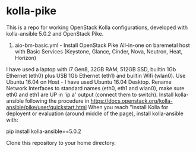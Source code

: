 # kolla-pike

This is a repo for working OpenStack Kolla configurations, developed with kolla-ansible 5.0.2 and OpenStack Pike.


1. aio-bm-basic.yml - Install OpenStack Pike All-in-one on baremetal host with Basic Services (Keystone, Glance, Cinder, Nova, Neutron, Heat, Horizon)

I have used a laptop with i7 Gen8, 32GB RAM, 512GB SSD, builtin 1Gb Ethernet (eth0) plus USB 1Gb Ethernet (eth1) and builtin Wifi (wlan0).
Use Ubuntu 16.04 on Host - I have used Ubuntu 16.04 Desktop.
Rename Network Interfaces to standard names (eth0, eth1 and wlan0), make sure eth0 and eth1 are UP in 'ip a' output (connect them to switch).
Install kolla-ansible following the procedure in https://docs.openstack.org/kolla-ansible/pike/user/quickstart.html
When you reach "Install Kolla for deployent or evaluation (around middle of the page), install kolla-ansible with:

pip install kolla-ansible==5.0.2

Clone this repository to your home directory.
